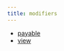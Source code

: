 ```yaml
---
title: modifiers
---
```


- [payable](/knowledge/Web3/solidity/payable.md)
- [view](/knowledge/Web3/solidity/view.md)
